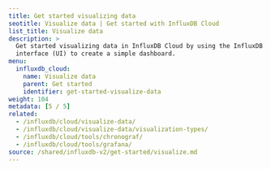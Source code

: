 ```yaml
---
title: Get started visualizing data
seotitle: Visualize data | Get started with InfluxDB Cloud
list_title: Visualize data
description: >
  Get started visualizing data in InfluxDB Cloud by using the InfluxDB user
  interface (UI) to create a simple dashboard.
menu:
  influxdb_cloud:
    name: Visualize data
    parent: Get started
    identifier: get-started-visualize-data
weight: 104
metadata: [5 / 5]
related:
  - /influxdb/cloud/visualize-data/
  - /influxdb/cloud/visualize-data/visualization-types/
  - /influxdb/cloud/tools/chronograf/
  - /influxdb/cloud/tools/grafana/
source: /shared/influxdb-v2/get-started/visualize.md
---
```


<!-- The content of this file is at 
// SOURCE content/shared/influxdb-v2/get-started/visualize.md-->